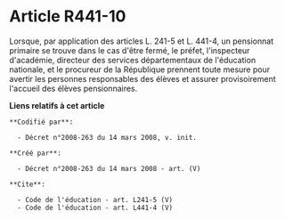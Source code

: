 # Article R441-10

Lorsque, par application des articles L. 241-5 et L. 441-4, un pensionnat primaire se trouve dans le cas d'être fermé, le
préfet, l'inspecteur d'académie, directeur des services départementaux de l'éducation nationale, et le procureur de la
République prennent toute mesure pour avertir les personnes responsables des élèves et assurer provisoirement l'accueil des
élèves pensionnaires.

**Liens relatifs à cet article**

	**Codifié par**:

	  - Décret n°2008-263 du 14 mars 2008, v. init.

	**Créé par**:

	  - Décret n°2008-263 du 14 mars 2008 - art. (V)

	**Cite**:

	  - Code de l'éducation - art. L241-5 (V)
	  - Code de l'éducation - art. L441-4 (V)
